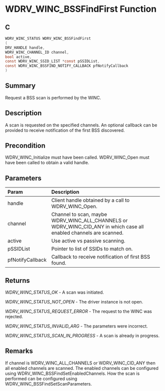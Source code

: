 # WDRV_WINC_BSSFindFirst Function

## C

```c
WDRV_WINC_STATUS WDRV_WINC_BSSFindFirst
(
DRV_HANDLE handle,
WDRV_WINC_CHANNEL_ID channel,
bool active,
const WDRV_WINC_SSID_LIST *const pSSIDList,
const WDRV_WINC_BSSFIND_NOTIFY_CALLBACK pfNotifyCallback
)
```

## Summary

Request a BSS scan is performed by the WINC.  

## Description

A scan is requested on the specified channels. An optional callback can
be provided to receive notification of the first BSS discovered.

## Precondition

WDRV_WINC_Initialize must have been called. WDRV_WINC_Open must have been called to obtain a valid handle.  

## Parameters

| Param | Description |
|:----- |:----------- |
| handle | Client handle obtained by a call to WDRV_WINC_Open. |
| channel | Channel to scan, maybe WDRV_WINC_ALL_CHANNELS or WDRV_WINC_CID_ANY in which case all enabled channels are scanned. |
| active | Use active vs passive scanning. |
| pSSIDList | Pointer to list of SSIDs to match on. |
| pfNotifyCallback | Callback to receive notification of first BSS found.  

## Returns

*WDRV_WINC_STATUS_OK* - A scan was initiated.

*WDRV_WINC_STATUS_NOT_OPEN* - The driver instance is not open.

*WDRV_WINC_STATUS_REQUEST_ERROR* - The request to the WINC was rejected.

*WDRV_WINC_STATUS_INVALID_ARG* - The parameters were incorrect.

*WDRV_WINC_STATUS_SCAN_IN_PROGRESS* - A scan is already in progress.
 

## Remarks

If channel is WDRV_WINC_ALL_CHANNELS or WDRV_WINC_CID_ANY then all enabled channels are scanned. The enabled channels can be configured using WDRV_WINC_BSSFindSetEnabledChannels. How the scan is performed can be configured using WDRV_WINC_BSSFindSetScanParameters.  


